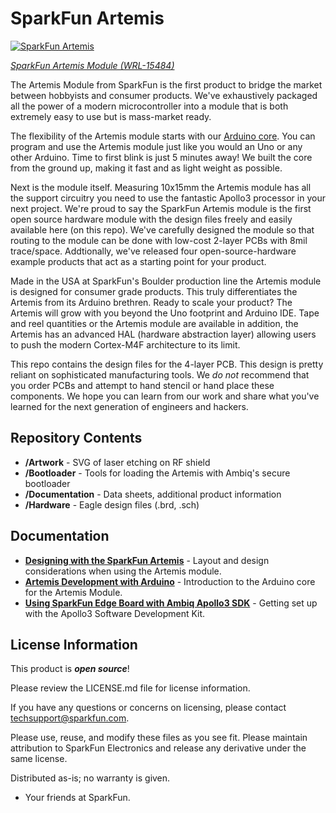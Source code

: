 SparkFun Artemis
============================

[![SparkFun Artemis](https://cdn.sparkfun.com/assets/parts/1/4/0/7/4/15484-SparkFun_Artemis_Module_-_Low_Power_Machine_Learning_BLE_Cortex-M4F-01b.jpg)](https://www.sparkfun.com/products/15332)

[*SparkFun Artemis Module (WRL-15484)*](https://www.sparkfun.com/products/15484)

The Artemis Module from SparkFun is the first product to bridge the market between hobbyists and consumer products. We've exhaustively packaged all the power of a modern microcontroller into a module that is both extremely easy to use but is mass-market ready. 

The flexibility of the Artemis module starts with our [Arduino core](https://github.com/sparkfun/Arduino_Apollo3). You can program and use the Artemis module just like you would an Uno or any other Arduino. Time to first blink is just 5 minutes away! We built the core from the ground up, making it fast and as light weight as possible. 

Next is the module itself. Measuring 10x15mm the Artemis module has all the support circuitry you need to use the fantastic Apollo3 processor in your next project. We're proud to say the SparkFun Artemis module is the first open source hardware module with the design files freely and easily available here (on this repo). We've carefully designed the module so that routing to the module can be done with low-cost 2-layer PCBs with 8mil trace/space. Addtionally, we've released four open-source-hardware example products that act as a starting point for your product.

Made in the USA at SparkFun's Boulder production line the Artemis module is designed for consumer grade products. This truly differentiates the Artemis from its Arduino brethren. Ready to scale your product? The Artemis will grow with you beyond the Uno footprint and Arduino IDE. Tape and reel quantities or the Artemis module are available in addition, the Artemis has an advanced HAL (hardware abstraction layer) allowing users to push the modern Cortex-M4F architecture to its limit. 

This repo contains the design files for the 4-layer PCB. This design is pretty reliant on sophisticated manufacturing tools. We *do not* recommend that you order PCBs and attempt to hand stencil or hand place these components. We hope you can learn from our work and share what you've learned for the next generation of engineers and hackers. 

Repository Contents
-------------------
* **/Artwork** - SVG of laser etching on RF shield
* **/Bootloader** - Tools for loading the Artemis with Ambiq's secure bootloader
* **/Documentation** - Data sheets, additional product information
* **/Hardware** - Eagle design files (.brd, .sch)


Documentation
-------------------
* **[Designing with the SparkFun Artemis](https://learn.sparkfun.com/tutorials/designing-with-the-sparkfun-artemis)** - Layout and design considerations when using the Artemis module.
* **[Artemis Development with Arduino](https://learn.sparkfun.com/tutorials/artemis-development-with-arduino)** - Introduction to the Arduino core for the Artemis Module.
* **[Using SparkFun Edge Board with Ambiq Apollo3 SDK](https://learn.sparkfun.com/tutorials/using-sparkfun-edge-board-with-ambiq-apollo3-sdk)** - Getting set up with the Apollo3 Software Development Kit.


License Information
-------------------

This product is _**open source**_! 

Please review the LICENSE.md file for license information. 

If you have any questions or concerns on licensing, please contact techsupport@sparkfun.com.

Please use, reuse, and modify these files as you see fit. Please maintain attribution to SparkFun Electronics and release any derivative under the same license.

Distributed as-is; no warranty is given.

- Your friends at SparkFun.
